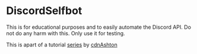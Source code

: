 # DiscordSelfbot
This is for educational purposes and to easily automate the Discord API. Do not do any harm with this. Only use it for testing.

This is apart of a tutorial [series](https://www.youtube.com/watch?v=IJ_Qp1AXdMk&list=PL3wWgM539fkRy7fkQeL4lGDitlZlEWvtR&ab_channel=cdnAshton) by [cdnAshton](https://www.youtube.com/@cdnAshton)
